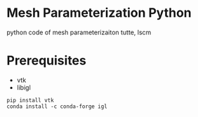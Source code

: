 # Mesh Parameterization Python
python code of mesh parameterizaiton tutte, lscm


# Prerequisites
- vtk
- libigl 

```
pip install vtk
conda install -c conda-forge igl

```